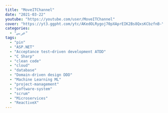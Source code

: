 ```yaml
---
title: "MoveITChannel"
date: "2021-03-22"
youtube: "https://youtube.com/user/MoveITChannel"
cover: "https://yt3.ggpht.com/ytc/AKedOLRygoj70pXAprEIK2Bs8QxsKCbzfnB-YuhhwJaX=s88-c-k-c0x00ffffff-no-rj"
categories:
  - "عربي"
tags:
  - "pin"
  - "ASP.NET"
  - "Acceptance test–driven development ATDD"
  - "C Sharp"
  - "clean code"
  - "cloud"
  - "database"
  - "Domain-driven design DDD"
  - "Machine Learning ML"
  - "project-management"
  - "software-system"
  - "scrum"
  - "Microservices"
  - "ReactiveX"
---
```

